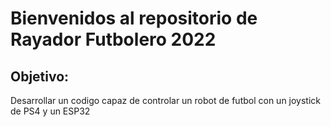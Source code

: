 # Bienvenidos al repositorio de Rayador Futbolero 2022

## Objetivo: 
Desarrollar un codigo capaz de controlar un robot de futbol con un joystick de PS4 y un ESP32